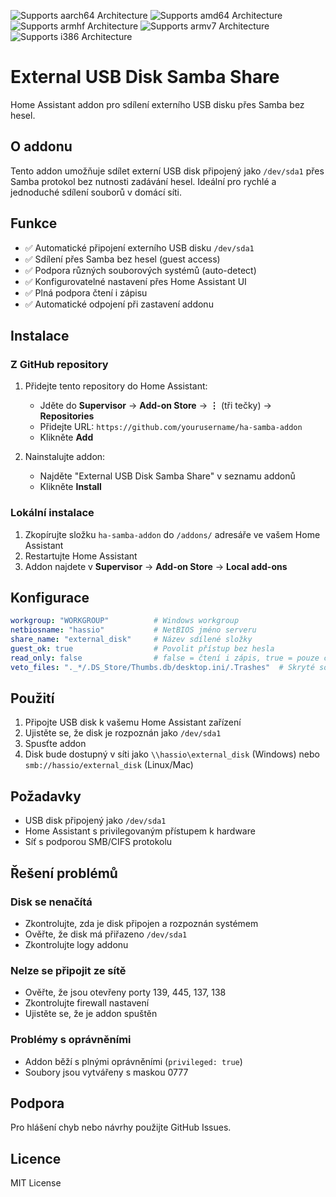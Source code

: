 ![Supports aarch64 Architecture][aarch64-shield]
![Supports amd64 Architecture][amd64-shield]
![Supports armhf Architecture][armhf-shield]
![Supports armv7 Architecture][armv7-shield]
![Supports i386 Architecture][i386-shield]

# External USB Disk Samba Share

Home Assistant addon pro sdílení externího USB disku přes Samba bez hesel.

## O addonu

Tento addon umožňuje sdílet externí USB disk připojený jako `/dev/sda1` přes Samba protokol bez nutnosti zadávání hesel. Ideální pro rychlé a jednoduché sdílení souborů v domácí síti.

## Funkce

- ✅ Automatické připojení externího USB disku `/dev/sda1`
- ✅ Sdílení přes Samba bez hesel (guest access)
- ✅ Podpora různých souborových systémů (auto-detect)
- ✅ Konfigurovatelné nastavení přes Home Assistant UI
- ✅ Plná podpora čtení i zápisu
- ✅ Automatické odpojení při zastavení addonu

## Instalace

### Z GitHub repository

1. Přidejte tento repository do Home Assistant:
   - Jděte do **Supervisor** → **Add-on Store** → **⋮** (tři tečky) → **Repositories**
   - Přidejte URL: `https://github.com/yourusername/ha-samba-addon`
   - Klikněte **Add**

2. Nainstalujte addon:
   - Najděte "External USB Disk Samba Share" v seznamu addonů
   - Klikněte **Install**

### Lokální instalace

1. Zkopírujte složku `ha-samba-addon` do `/addons/` adresáře ve vašem Home Assistant
2. Restartujte Home Assistant
3. Addon najdete v **Supervisor** → **Add-on Store** → **Local add-ons**

## Konfigurace

```yaml
workgroup: "WORKGROUP"          # Windows workgroup
netbiosname: "hassio"           # NetBIOS jméno serveru
share_name: "external_disk"     # Název sdílené složky
guest_ok: true                  # Povolit přístup bez hesla
read_only: false                # false = čtení i zápis, true = pouze čtení
veto_files: "._*/.DS_Store/Thumbs.db/desktop.ini/.Trashes"  # Skryté soubory
```

## Použití

1. Připojte USB disk k vašemu Home Assistant zařízení
2. Ujistěte se, že disk je rozpoznán jako `/dev/sda1`
3. Spusťte addon
4. Disk bude dostupný v síti jako `\\hassio\external_disk` (Windows) nebo `smb://hassio/external_disk` (Linux/Mac)

## Požadavky

- USB disk připojený jako `/dev/sda1`
- Home Assistant s privilegovaným přístupem k hardware
- Síť s podporou SMB/CIFS protokolu

## Řešení problémů

### Disk se nenačítá
- Zkontrolujte, zda je disk připojen a rozpoznán systémem
- Ověřte, že disk má přiřazeno `/dev/sda1`
- Zkontrolujte logy addonu

### Nelze se připojit ze sítě
- Ověřte, že jsou otevřeny porty 139, 445, 137, 138
- Zkontrolujte firewall nastavení
- Ujistěte se, že je addon spuštěn

### Problémy s oprávněními
- Addon běží s plnými oprávněními (`privileged: true`)
- Soubory jsou vytvářeny s maskou 0777

## Podpora

Pro hlášení chyb nebo návrhy použijte GitHub Issues.

## Licence

MIT License

[aarch64-shield]: https://img.shields.io/badge/aarch64-yes-green.svg
[amd64-shield]: https://img.shields.io/badge/amd64-yes-green.svg
[armhf-shield]: https://img.shields.io/badge/armhf-yes-green.svg
[armv7-shield]: https://img.shields.io/badge/armv7-yes-green.svg
[i386-shield]: https://img.shields.io/badge/i386-yes-green.svg
